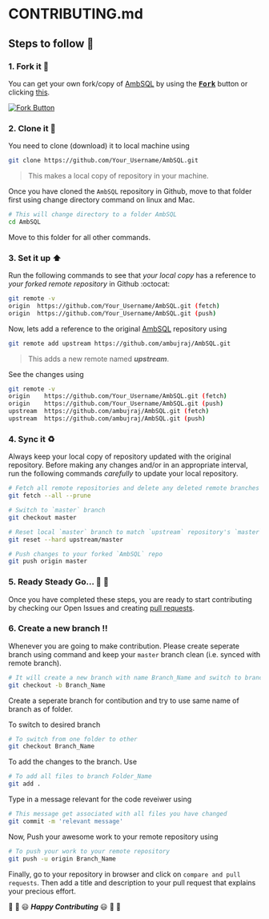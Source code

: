 # CONTRIBUTING.md

## Steps to follow :scroll:

### 1. Fork it :fork_and_knife:

You can get your own fork/copy of [AmbSQL](https://github.com/ambujraj/AmbSQL) by using the <a href="https://github.com/ambujraj/AmbSQL/new/master?readme=1#fork-destination-box"><kbd><b>Fork</b></kbd></a> button or clicking [this](https://github.com/ambujraj/AmbSQL/new/master?readme=1#fork-destination-box).

 [![Fork Button](https://help.github.com/assets/images/help/repository/fork_button.jpg)](https://github.com/ambujraj/AmbSQL)

### 2. Clone it :busts_in_silhouette:

You need to clone (download) it to local machine using

```sh
git clone https://github.com/Your_Username/AmbSQL.git
```

> This makes a local copy of repository in your machine.

Once you have cloned the `AmbSQL` repository in Github, move to that folder first using change directory command on linux and Mac.

```sh
# This will change directory to a folder AmbSQL
cd AmbSQL
```

Move to this folder for all other commands.

### 3. Set it up :arrow_up:

Run the following commands to see that *your local copy* has a reference to *your forked remote repository* in Github :octocat:

```sh
git remote -v
origin  https://github.com/Your_Username/AmbSQL.git (fetch)
origin  https://github.com/Your_Username/AmbSQL.git (push)
```

Now, lets add a reference to the original [AmbSQL](https://github.com/ambujraj/AmbSQL) repository using

```sh
git remote add upstream https://github.com/ambujraj/AmbSQL.git
```

> This adds a new remote named ***upstream***.

See the changes using

```sh
git remote -v
origin    https://github.com/Your_Username/AmbSQL.git (fetch)
origin    https://github.com/Your_Username/AmbSQL.git (push)
upstream  https://github.com/ambujraj/AmbSQL.git (fetch)
upstream  https://github.com/ambujraj/AmbSQL.git (push)
```

### 4. Sync it :recycle:

Always keep your local copy of repository updated with the original repository.
Before making any changes and/or in an appropriate interval, run the following commands *carefully* to update your local repository.

```sh
# Fetch all remote repositories and delete any deleted remote branches
git fetch --all --prune

# Switch to `master` branch
git checkout master

# Reset local `master` branch to match `upstream` repository's `master` branch
git reset --hard upstream/master

# Push changes to your forked `AmbSQL` repo
git push origin master
```

### 5. Ready Steady Go... :turtle: :rabbit2:

Once you have completed these steps, you are ready to start contributing by checking our Open Issues and creating [pull requests](https://github.com/ambujraj/AmbSQL/pulls).

### 6. Create a new branch :bangbang:

Whenever you are going to make contribution. Please create seperate branch using command and keep your `master` branch clean (i.e. synced with remote branch).

```sh
# It will create a new branch with name Branch_Name and switch to branch Branch_Name
git checkout -b Branch_Name
```

Create a seperate branch for contibution and try to use same name of branch as of folder.

To switch to desired branch

```sh
# To switch from one folder to other
git checkout Branch_Name
```

To add the changes to the branch. Use

```sh
# To add all files to branch Folder_Name
git add .
```

Type in a message relevant for the code reveiwer using

```sh
# This message get associated with all files you have changed
git commit -m 'relevant message'
```

Now, Push your awesome work to your remote repository using

```sh
# To push your work to your remote repository
git push -u origin Branch_Name
```

Finally, go to your repository in browser and click on `compare and pull requests`.
Then add a title and description to your pull request that explains your precious effort.

:tada: :confetti_ball: :smiley: _**Happy Contributing**_ :smiley: :confetti_ball: :tada:
